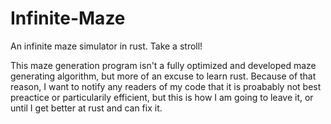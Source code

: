 # Infinite-Maze
An infinite maze simulator in rust. Take a stroll!


This maze generation program isn't a fully optimized and developed maze generating algorithm, but more of an excuse to learn rust. Because of that reason, I want to notify any readers of my code that it is proabably not best preactice or particularily efficient, but this is how I am going to leave it, or until I get better at rust and can fix it.